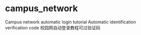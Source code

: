 # campus_network
Campus network automatic login tutorial  Automatic identification verification code 校园网自动登录教程可过验证码
